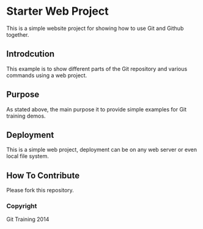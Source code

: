 # Starter Web Project

This is a simple website project for
showing how to use Git and Github together.
## Introdcution

This example is to show different parts
of the Git repository and various commands
using a web project.

## Purpose

As stated above, the main purpose it to
provide simple examples for Git training
demos.

## Deployment

This is a simple web project, deployment
can be on any web server or even local
file system.

## How To Contribute

Please fork this repository.

### Copyright

Git Training 2014
